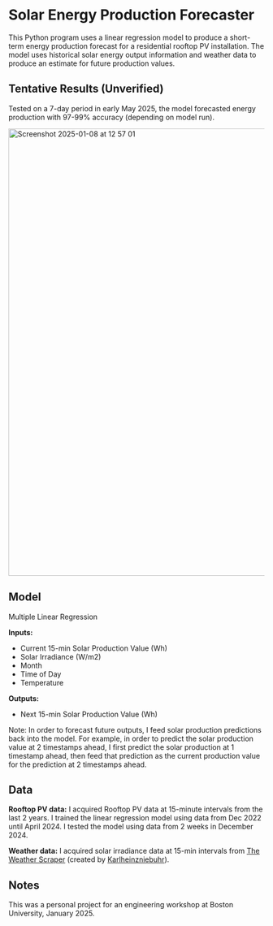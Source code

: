 # Solar Energy Production Forecaster

This Python program uses a linear regression model to produce a short-term energy production forecast for a residential rooftop PV installation. The model uses historical solar energy output information and weather data to produce an estimate for future production values.


## Tentative Results (Unverified)
Tested on a 7-day period in early May 2025, the model forecasted energy production with 97-99% accuracy (depending on model run).

<img width="881" alt="Screenshot 2025-01-08 at 12 57 01" src="https://github.com/user-attachments/assets/055c718c-4d67-4ae8-93c7-286576e50644" />



## Model
Multiple Linear Regression

**Inputs:**
- Current 15-min Solar Production Value (Wh)
- Solar Irradiance (W/m2)
- Month
- Time of Day
- Temperature

**Outputs:**
- Next 15-min Solar Production Value (Wh)

Note: In order to forecast future outputs, I feed solar production predictions back into the model. For example, in order to predict the solar production value at 2 timestamps ahead, I first predict the solar production at 1 timestamp ahead, then feed that prediction as the current production value for the prediction at 2 timestamps ahead.


## Data
**Rooftop PV data:** I acquired Rooftop PV data at 15-minute intervals from the last 2 years. I trained the linear regression model using data from Dec 2022 until April 2024. I tested the model using data from 2 weeks in December 2024.

**Weather data:** I acquired solar irradiance data at 15-min intervals from [The Weather Scraper](https://github.com/Karlheinzniebuhr/the-weather-scraper) (created by [Karlheinzniebuhr](https://github.com/Karlheinzniebuhr)). 

## Notes
This was a personal project for an engineering workshop at Boston University, January 2025. 
